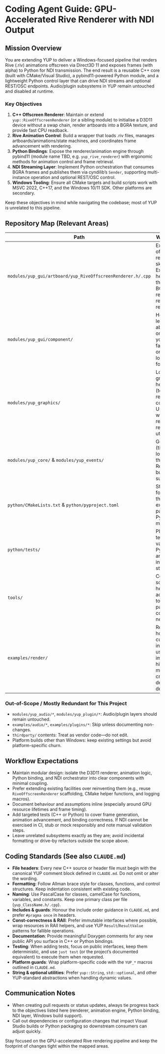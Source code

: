# Coding Agent Guide: GPU-Accelerated Rive Renderer with NDI Output

## Mission Overview
You are extending YUP to deliver a Windows-focused pipeline that renders Rive (.riv) animations offscreen via Direct3D 11 and exposes frames (with alpha) to Python for NDI transmission. The end result is a reusable C++ core (built with CMake/Visual Studio), a pybind11-powered Python module, and a lightweight Python control layer that can drive NDI streams and optional REST/OSC endpoints. Audio/plugin subsystems in YUP remain untouched and disabled at runtime.

### Key Objectives
1. **C++ Offscreen Renderer**: Maintain or extend `yup::RiveOffscreenRenderer` (or a sibling module) to initialise a D3D11 device without a swap chain, render artboards into a BGRA texture, and provide fast CPU readback.
2. **Rive Animation Control**: Build a wrapper that loads .riv files, manages artboards/animations/state machines, and coordinates frame advancement with rendering.
3. **Python Bindings**: Expose the renderer/animation engine through pybind11 (module name TBD, e.g. `yup_rive_renderer`) with ergonomic methods for animation control and frame retrieval.
4. **NDI Streaming Layer**: Implement Python orchestration that consumes BGRA frames and publishes them via cyndilib’s `Sender`, supporting multi-instance operation and optional REST/OSC control.
5. **Windows Tooling**: Ensure all CMake targets and build scripts work with MSVC 2022, C++17, and the Windows 10/11 SDK. Other platforms are secondary.

Keep these objectives in mind while navigating the codebase; most of YUP is unrelated to this pipeline.

## Repository Map (Relevant Areas)
| Path | Why it matters |
| --- | --- |
| `modules/yup_gui/artboard/yup_RiveOffscreenRenderer.h/.cpp` | Existing offscreen renderer skeleton. Extend/refactor here to fulfil the D3D11 BGRA rendering and readback requirements. |
| `modules/yup_gui/component/` | Hosts higher-level GUI abstractions; only touch if you need factory hooks or resource loading helpers for Rive. |
| `modules/yup_graphics/` | Low-level graphics helpers (textures, render contexts). Useful when wiring Direct3D resources or reusing YUP utilities. |
| `modules/yup_core/` & `modules/yup_events/` | General utilities (timers, logging, threading). Reuse when building engine support code. |
| `python/CMakeLists.txt` & `python/pyproject.toml` | Starting points for configuring the pybind11 extension and packaging the Python module. |
| `python/tests/` | Place or adapt tests that validate the Python binding and NDI integration stubs. |
| `tools/` | Contains build scripts and helper utilities; add new tooling (e.g., packaging commands) if necessary. |
| `examples/render/` | Reference for how YUP currently integrates Rive; use for implementation hints but do not modify unless creating dedicated demos. |

### Out-of-Scope / Mostly Redundant for This Project
- `modules/yup_audio/*`, `modules/yup_plugin/*`: Audio/plugin layers should remain untouched.
- `examples/audio/*`, `examples/plugins/*`: Skip unless documenting non-changes.
- `thirdparty/` contents: Treat as vendor code—do not edit.
- Platform builds other than Windows: keep existing settings but avoid platform-specific churn.

## Workflow Expectations
- Maintain modular design: isolate the D3D11 renderer, animation logic, Python binding, and NDI orchestrator into clear components with minimal coupling.
- Prefer extending existing facilities over reinventing them (e.g., reuse `RiveOffscreenRenderer` scaffolding, CMake helper functions, and logging macros).
- Document behaviour and assumptions inline (especially around GPU resource lifetimes and frame timing).
- Add targeted tests (C++ or Python) to cover frame generation, animation advancement, and binding correctness. If NDI cannot be exercised in CI, stub or mock responsibly and note manual validation steps.
- Leave unrelated subsystems exactly as they are; avoid incidental formatting or drive-by refactors outside the scope above.

## Coding Standards (See also `CLAUDE.md`)
- **File headers**: Every new C++ source or header file must begin with the canonical YUP comment block defined in `CLAUDE.md`. Do not omit or alter the wording.
- **Formatting**: Follow Allman brace style for classes, functions, and control structures. Keep indentation consistent with existing code.
- **Naming**: Use PascalCase for classes, camelCase for functions, variables, and constants. Keep one primary class per file (`yup_ClassName.h/.cpp`).
- **Includes & guards**: Honour the include order guidance in `CLAUDE.md`, and prefer `#pragma once` in headers.
- **Const-correctness & RAII**: Prefer immutable interfaces where possible, wrap resources in RAII helpers, and use YUP `Result`/`ResultValue` patterns for fallible operations.
- **Documentation**: Provide meaningful Doxygen comments for any new public API you surface in C++ or Python bindings.
- **Testing**: When adding tests, focus on public interfaces, keep them deterministic, and use `just test` (or the project’s documented equivalent) to execute them when requested.
- **Platform guards**: Wrap platform-specific code with the `YUP_*` macros outlined in `CLAUDE.md`.
- **String & optional utilities**: Prefer `yup::String`, `std::optional`, and other YUP-standard abstractions when handling dynamic values.

## Communication Notes
- When creating pull requests or status updates, always tie progress back to the objectives listed here (renderer, animation engine, Python binding, NDI layer, Windows build support).
- Call out dependencies or configuration changes that impact Visual Studio builds or Python packaging so downstream consumers can adjust quickly.

Stay focused on the GPU-accelerated Rive rendering pipeline and keep the footprint of changes tight within the mapped areas.

